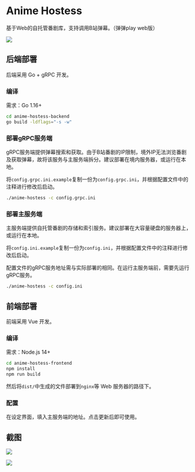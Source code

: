 # Anime Hostess

基于Web的自托管番剧库，支持调用B站弹幕。（弹弹play web版）

![](https://i.imgur.com/U3XfrCj.png)

## 后端部署

后端采用 Go + gRPC 开发。

### 编译

需求：Go 1.16+

```bash
cd anime-hostess-backend
go build -ldflags="-s -w"
```

### 部署gRPC服务端

gRPC服务端提供弹幕搜索和获取。由于B站番剧的IP限制，境外IP无法浏览番剧及获取弹幕，故将该服务与主服务端拆分。建议部署在境内服务器，或运行在本地。

将`config.grpc.ini.example`复制一份为`config.grpc.ini`，并根据配置文件中的注释进行修改后启动。

```bash
./anime-hostess -c config.grpc.ini
```

### 部署主服务端

主服务端提供自托管番剧的存储和索引服务。建议部署在大容量硬盘的服务器上，或运行在本地。

将`config.ini.example`复制一份为`config.ini`，并根据配置文件中的注释进行修改后启动。

配置文件的gRPC服务地址需与实际部署的相同。在运行主服务端前，需要先运行gRPC服务。

```bash
./anime-hostess -c config.ini
```

## 前端部署

前端采用 Vue 开发。

### 编译

需求：Node.js 14+

```bash
cd anime-hostess-frontend
npm install
npm run build
```

然后将`dist/`中生成的文件部署到`nginx`等 Web 服务器的路径下。

### 配置

在设定界面，填入主服务端的地址。点击更新后即可使用。

## 截图

![](https://i.imgur.com/Rfo2zi5.png)

![](https://i.imgur.com/75DFluU.png)